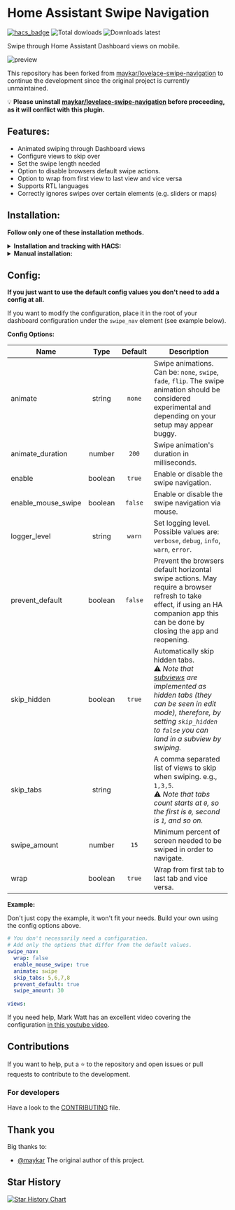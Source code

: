# Home Assistant Swipe Navigation

[![hacs_badge](https://img.shields.io/badge/HACS-Default-41BDF5.svg)](https://github.com/hacs/integration) ![Total dowloads](https://img.shields.io/github/downloads/zanna-37/hass-swipe-navigation/total?label=Total%20downloads) ![Downloads latest](https://img.shields.io/github/downloads/zanna-37/hass-swipe-navigation/latest/total?sort=semver&label=Dowloads%20@latest)

Swipe through Home Assistant Dashboard views on mobile.

![preview](./example.gif)

This repository has been forked from [maykar/lovelace-swipe-navigation](https://github.com/maykar/lovelace-swipe-navigation) to continue the development since the original project is currently unmaintained.

💡 **Please uninstall [maykar/lovelace-swipe-navigation](https://github.com/maykar/lovelace-swipe-navigation) before proceeding, as it will conflict with this plugin.**

## Features:
* Animated swiping through Dashboard views
* Configure views to skip over
* Set the swipe length needed
* Option to disable browsers default swipe actions.
* Option to wrap from first view to last view and vice versa
* Supports RTL languages
* Correctly ignores swipes over certain elements (e.g. sliders or maps)

## Installation:
**Follow only one of these installation methods.**

<details>
  <summary><b>Installation and tracking with HACS:</b></summary>

1. In "Frontend" hit the plus button at the bottom right, search for "Home Assistant swipe navigation", and install.

2. Refresh the Dashboard page. You might need to clear the cache.
</details>

<details>
  <summary><b>Manual installation:</b></summary>
  
1. Copy [swipe-navigation.js](https://github.com/zanna-37/hass-swipe-navigation/releases/latest) from the latest release into `/www/hass-swipe-navigation/`

2. Add the resource in `ui-lovelace.yaml` or in Dashboard Resources.

```yaml
resources:
  # Increase the version number (`v=x.y.z`) at end of the URL after each update
  - url: /local/hass-swipe-navigation/swipe-navigation.js?v=1.0.0
    type: module
```

3. Refresh the page, may need to clear cache.
</details>

## Config:
**If you just want to use the default config values you don't need to add a config at all.**

If you want to modify the configuration, place it in the root of your dashboard configuration under the `swipe_nav` element (see example below).

**Config Options:**

| Name                |  Type   | Default | Description                                                                                                                                                                                                                                                                |
|---------------------|:-------:|:-------:|----------------------------------------------------------------------------------------------------------------------------------------------------------------------------------------------------------------------------------------------------------------------------|
| animate             | string  | `none`  | Swipe animations. Can be: `none`, `swipe`, `fade`, `flip`. The swipe animation should be considered experimental and depending on your setup may appear buggy.                                                                                                             |
| animate_duration    | number  |  `200`  | Swipe animation's duration in milliseconds.                                                                                                                                                                                                                                |
| enable              | boolean | `true`  | Enable or disable the swipe navigation.                                                                                                                                                                                                                                    |
| enable_mouse_swipe  | boolean | `false` | Enable or disable the swipe navigation via mouse.                                                                                                                                                                                                                          |
| logger_level        | string  | `warn`  | Set logging level. Possible values are: `verbose`, `debug`, `info`, `warn`, `error`.                                                                                                                                                                                       |
| prevent_default     | boolean | `false` | Prevent the browsers default horizontal swipe actions. May require a browser refresh to take effect, if using an HA companion app this can be done by closing the app and reopening.                                                                                       |
| skip_hidden         | boolean | `true`  | Automatically skip hidden tabs.<br>⚠️ _Note that [subviews](https://www.home-assistant.io/dashboards/views/#subview) are implemented as hidden tabs (they can be seen in edit mode), therefore, by setting `skip_hidden` to `false` you can land in a subview by swiping._ |
| skip_tabs           | string  |         | A comma separated list of views to skip when swiping. e.g., `1,3,5`.<br>⚠️ _Note that tabs count starts at `0`, so the first is `0`, second is `1`, and so on._                                                                                                            |
| swipe_amount        | number  |  `15`   | Minimum percent of screen needed to be swiped in order to navigate.                                                                                                                                                                                                        |
| wrap                | boolean | `true`  | Wrap from first tab to last tab and vice versa.                                                                                                                                                                                                                            |


**Example:**

Don't just copy the example, it won't fit your needs. Build your own using the config options above.

```yaml
# You don't necessarily need a configuration.
# Add only the options that differ from the default values.
swipe_nav:
  wrap: false
  enable_mouse_swipe: true
  animate: swipe
  skip_tabs: 5,6,7,8
  prevent_default: true
  swipe_amount: 30
  
views:
```

If you need help, Mark Watt has an excellent video covering the configuration [in this youtube video](https://www.youtube.com/watch?v=03IPN9lBEfE&t=663s).

## Contributions
If you want to help, put a ⭐ to the repository and open issues or pull requests to contribute to the development.

### For developers
Have a look to the [CONTRIBUTING](./CONTRIBUTING.md) file.

## Thank you
Big thanks to:
* [@maykar](https://github.com/maykar) The original author of this project.

## Star History
[![Star History Chart](https://api.star-history.com/svg?repos=zanna-37/hass-swipe-navigation&type=Date)](https://star-history.com/#zanna-37/hass-swipe-navigation&Date)
